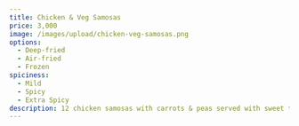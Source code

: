 ```yaml
---
title: Chicken & Veg Samosas
price: 3,000
image: /images/upload/chicken-veg-samosas.png
options:
  - Deep-fried
  - Air-fried
  - Frozen
spiciness:
  - Mild
  - Spicy
  - Extra Spicy
description: 12 chicken samosas with carrots & peas served with sweet tamarind chutney.
---
```


